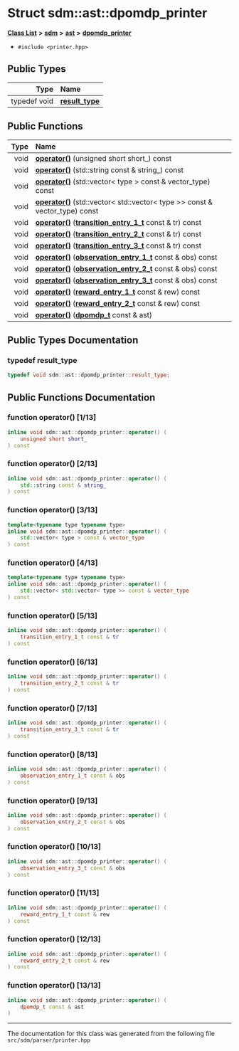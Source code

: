 
# Struct sdm::ast::dpomdp\_printer

<link rel="stylesheet" href="https://cdnjs.cloudflare.com/ajax/libs/KaTeX/0.5.1/katex.min.css">
<link rel="stylesheet" href="https://cdn.jsdelivr.net/github-markdown-css/2.2.1/github-markdown.css"/>



[**Class List**](annotated.md) **>** [**sdm**](namespacesdm.md) **>** [**ast**](namespacesdm_1_1ast.md) **>** [**dpomdp\_printer**](structsdm_1_1ast_1_1dpomdp__printer.md)





* `#include <printer.hpp>`











## Public Types

| Type | Name |
| ---: | :--- |
| typedef void | [**result\_type**](structsdm_1_1ast_1_1dpomdp__printer.md#typedef-result-type)  <br> |




## Public Functions

| Type | Name |
| ---: | :--- |
|  void | [**operator()**](structsdm_1_1ast_1_1dpomdp__printer.md#function-operator()-1-13) (unsigned short short\_) const<br> |
|  void | [**operator()**](structsdm_1_1ast_1_1dpomdp__printer.md#function-operator()-2-13) (std::string const & string\_) const<br> |
|  void | [**operator()**](structsdm_1_1ast_1_1dpomdp__printer.md#function-operator()-3-13) (std::vector&lt; type &gt; const & vector\_type) const<br> |
|  void | [**operator()**](structsdm_1_1ast_1_1dpomdp__printer.md#function-operator()-4-13) (std::vector&lt; std::vector&lt; type &gt;&gt; const & vector\_type) const<br> |
|  void | [**operator()**](structsdm_1_1ast_1_1dpomdp__printer.md#function-operator()-5-13) ([**transition\_entry\_1\_t**](structsdm_1_1ast_1_1transition__entry__1__t.md) const & tr) const<br> |
|  void | [**operator()**](structsdm_1_1ast_1_1dpomdp__printer.md#function-operator()-6-13) ([**transition\_entry\_2\_t**](structsdm_1_1ast_1_1transition__entry__2__t.md) const & tr) const<br> |
|  void | [**operator()**](structsdm_1_1ast_1_1dpomdp__printer.md#function-operator()-7-13) ([**transition\_entry\_3\_t**](structsdm_1_1ast_1_1transition__entry__3__t.md) const & tr) const<br> |
|  void | [**operator()**](structsdm_1_1ast_1_1dpomdp__printer.md#function-operator()-8-13) ([**observation\_entry\_1\_t**](structsdm_1_1ast_1_1observation__entry__1__t.md) const & obs) const<br> |
|  void | [**operator()**](structsdm_1_1ast_1_1dpomdp__printer.md#function-operator()-9-13) ([**observation\_entry\_2\_t**](structsdm_1_1ast_1_1observation__entry__2__t.md) const & obs) const<br> |
|  void | [**operator()**](structsdm_1_1ast_1_1dpomdp__printer.md#function-operator()-10-13) ([**observation\_entry\_3\_t**](structsdm_1_1ast_1_1observation__entry__3__t.md) const & obs) const<br> |
|  void | [**operator()**](structsdm_1_1ast_1_1dpomdp__printer.md#function-operator()-11-13) ([**reward\_entry\_1\_t**](structsdm_1_1ast_1_1reward__entry__1__t.md) const & rew) const<br> |
|  void | [**operator()**](structsdm_1_1ast_1_1dpomdp__printer.md#function-operator()-12-13) ([**reward\_entry\_2\_t**](structsdm_1_1ast_1_1reward__entry__2__t.md) const & rew) const<br> |
|  void | [**operator()**](structsdm_1_1ast_1_1dpomdp__printer.md#function-operator()-13-13) ([**dpomdp\_t**](structsdm_1_1ast_1_1dpomdp__t.md) const & ast) <br> |








## Public Types Documentation


### typedef result\_type 


```cpp
typedef void sdm::ast::dpomdp_printer::result_type;
```


## Public Functions Documentation


### function operator() [1/13]


```cpp
inline void sdm::ast::dpomdp_printer::operator() (
    unsigned short short_
) const
```



### function operator() [2/13]


```cpp
inline void sdm::ast::dpomdp_printer::operator() (
    std::string const & string_
) const
```



### function operator() [3/13]


```cpp
template<typename type typename type>
inline void sdm::ast::dpomdp_printer::operator() (
    std::vector< type > const & vector_type
) const
```



### function operator() [4/13]


```cpp
template<typename type typename type>
inline void sdm::ast::dpomdp_printer::operator() (
    std::vector< std::vector< type >> const & vector_type
) const
```



### function operator() [5/13]


```cpp
inline void sdm::ast::dpomdp_printer::operator() (
    transition_entry_1_t const & tr
) const
```



### function operator() [6/13]


```cpp
inline void sdm::ast::dpomdp_printer::operator() (
    transition_entry_2_t const & tr
) const
```



### function operator() [7/13]


```cpp
inline void sdm::ast::dpomdp_printer::operator() (
    transition_entry_3_t const & tr
) const
```



### function operator() [8/13]


```cpp
inline void sdm::ast::dpomdp_printer::operator() (
    observation_entry_1_t const & obs
) const
```



### function operator() [9/13]


```cpp
inline void sdm::ast::dpomdp_printer::operator() (
    observation_entry_2_t const & obs
) const
```



### function operator() [10/13]


```cpp
inline void sdm::ast::dpomdp_printer::operator() (
    observation_entry_3_t const & obs
) const
```



### function operator() [11/13]


```cpp
inline void sdm::ast::dpomdp_printer::operator() (
    reward_entry_1_t const & rew
) const
```



### function operator() [12/13]


```cpp
inline void sdm::ast::dpomdp_printer::operator() (
    reward_entry_2_t const & rew
) const
```



### function operator() [13/13]


```cpp
inline void sdm::ast::dpomdp_printer::operator() (
    dpomdp_t const & ast
) 
```



------------------------------
The documentation for this class was generated from the following file `src/sdm/parser/printer.hpp`